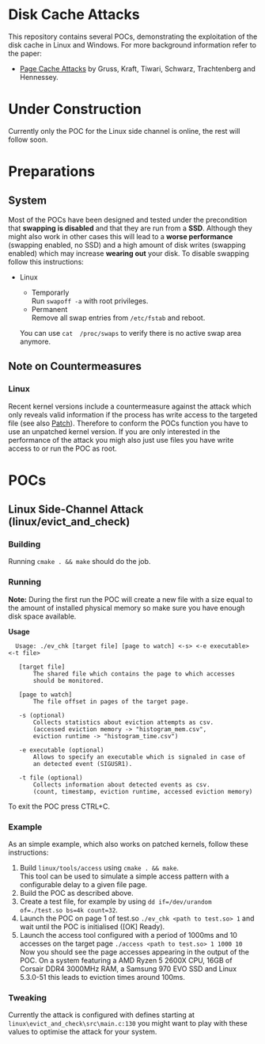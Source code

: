 # Disk Cache Attacks
This repository contains several POCs, demonstrating the exploitation of the disk cache in Linux and Windows. For more background information refer to the paper:
  * [Page Cache Attacks](https://gruss.cc/files/pagecacheattacks.pdf) by Gruss, Kraft, Tiwari, Schwarz, Trachtenberg and Hennessey.

# Under Construction
Currently only the POC for the Linux side channel is online, the rest will follow soon.

# Preparations
## System
Most of the POCs have been designed and tested under the precondition that **swapping is disabled** and that they are run from a **SSD**. Although they might also work in other cases this will lead to a **worse performance** (swapping enabled, no SSD) and a high amount of disk writes (swapping enabled) which may increase **wearing out** your disk. To disable swapping follow this instructions:
  * Linux  
    * Temporarly  
      Run `swapoff -a` with root privileges. 
    * Permanent  
      Remove all swap entries from `/etc/fstab` and reboot.  
      
    You can use `cat  /proc/swaps` to verify there is no active swap area anymore.
 
## Note on Countermeasures
### Linux
Recent kernel versions include a countermeasure against the attack which only reveals valid information if the process has write access to the targeted file (see also [Patch](https://git.kernel.org/pub/scm/linux/kernel/git/torvalds/linux.git/commit/?id=134fca9063ad4851de767d1768180e5dede9a881)). Therefore to conform the POCs function you have to use an unpatched kernel version. If you are only interested in the performance of the attack you migh also just use files you have write access to or run the POC as root.
 
# POCs
## Linux Side-Channel Attack (linux/evict_and_check)
### Building
Running `cmake . && make` should do the job.
### Running
**Note:** During the first run the POC will create a new file with a size equal to the amount of installed physical memory so make sure you have enough disk space available.  

**Usage**  
```
  Usage: ./ev_chk [target file] [page to watch] <-s> <-e executable> <-t file>
  
   [target file]
       The shared file which contains the page to which accesses
       should be monitored.
  
   [page to watch] 
       The file offset in pages of the target page.
  
   -s (optional)
       Collects statistics about eviction attempts as csv. 
       (accessed eviction memory -> "histogram_mem.csv", 
       eviction runtime -> "histogram_time.csv") 
 
   -e executable (optional) 
       Allows to specify an executable which is signaled in case of 
       an detected event (SIGUSR1).
  
   -t file (optional)
       Collects information about detected events as csv.
       (count, timestamp, eviction runtime, accessed eviction memory)
```  
To exit the POC press CTRL+C.
### Example
As an simple example, which also works on patched kernels, follow these instructions:
1. Build `linux/tools/access` using `cmake . && make`.   
   This tool can be used to simulate a simple access pattern with a configurable delay to a given file page.
2. Build the POC as described above.
3. Create a test file, for example by using `dd if=/dev/urandom of=./test.so bs=4k count=32`.
4. Launch the POC on page 1 of test.so `./ev_chk <path to test.so> 1` and wait until the POC is initialised ([OK] Ready).
5. Launch the access tool configured with a period of 1000ms and 10 accesses on the target page `./access <path to test.so> 1 1000 10`  
Now you should see the page accesses appearing in the output of the POC. On a system featuring a AMD Ryzen 5 2600X CPU, 16GB of Corsair DDR4 3000MHz RAM, a Samsung 970 EVO SSD and Linux 5.3.0-51 this leads to eviction times around 100ms. 

### Tweaking
Currently the attack is configured with defines starting at `linux\evict_and_check\src\main.c:130` you might want to play with these values to optimise the attack for your system.
